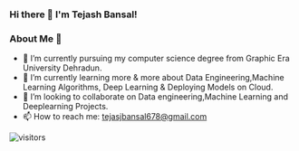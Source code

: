 ### Hi there 👋 I'm Tejash Bansal!

### About Me 🚀
- 🔭 I’m currently pursuing my computer science degree from Graphic Era University Dehradun.
- 🌱 I’m currently learning more & more about Data Engineering,Machine Learning Algorithms, Deep Learning & Deploying Models on Cloud.
- 👯 I’m looking to collaborate on Data engineering,Machine Learning and Deeplearning Projects.
- 📫 How to reach me: tejasjbansal678@gmail.com

![visitors](https://visitor-badge.laobi.icu/badge?page_id=tejasjbansal.tejasjbansal)
<!--
**tejasjbansal/tejasjbansal** is a ✨ _special_ ✨ repository because its `README.md` (this file) appears on your GitHub profile.

Here are some ideas to get you started:

- 🔭 I’m currently working on ...
- 🌱 I’m currently learning ...
- 👯 I’m looking to collaborate on ...
- 🤔 I’m looking for help with ...
- 💬 Ask me about ...
- 📫 How to reach me: ...
- 😄 Pronouns: ...
- ⚡ Fun fact: ...
-->
